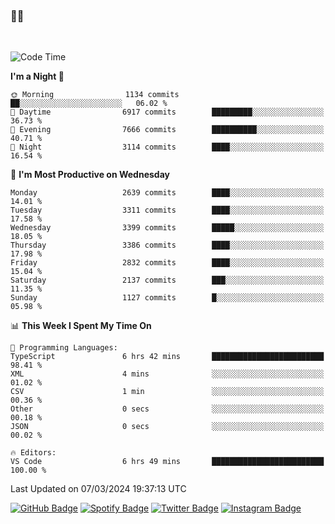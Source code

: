 ### 🤙🍺

<!-- <a href="https://github-readme-stats.vercel.app/api?username=hzak2xx&count_private=true&show_icons=true&theme=dracula">
  <img align="center" src="https://github-readme-stats.vercel.app/api?username=hzak2xx&count_private=true&show_icons=true&theme=dracula" />
</a>
</br> -->
</br>

<!--START_SECTION:waka-->
![Code Time](http://img.shields.io/badge/Code%20Time-3%2C131%20hrs%2055%20mins-blue)

**I'm a Night 🦉** 

```text
🌞 Morning                1134 commits        ██░░░░░░░░░░░░░░░░░░░░░░░   06.02 % 
🌆 Daytime                6917 commits        █████████░░░░░░░░░░░░░░░░   36.73 % 
🌃 Evening                7666 commits        ██████████░░░░░░░░░░░░░░░   40.71 % 
🌙 Night                  3114 commits        ████░░░░░░░░░░░░░░░░░░░░░   16.54 % 
```
📅 **I'm Most Productive on Wednesday** 

```text
Monday                   2639 commits        ████░░░░░░░░░░░░░░░░░░░░░   14.01 % 
Tuesday                  3311 commits        ████░░░░░░░░░░░░░░░░░░░░░   17.58 % 
Wednesday                3399 commits        █████░░░░░░░░░░░░░░░░░░░░   18.05 % 
Thursday                 3386 commits        ████░░░░░░░░░░░░░░░░░░░░░   17.98 % 
Friday                   2832 commits        ████░░░░░░░░░░░░░░░░░░░░░   15.04 % 
Saturday                 2137 commits        ███░░░░░░░░░░░░░░░░░░░░░░   11.35 % 
Sunday                   1127 commits        █░░░░░░░░░░░░░░░░░░░░░░░░   05.98 % 
```


📊 **This Week I Spent My Time On** 

```text
💬 Programming Languages: 
TypeScript               6 hrs 42 mins       █████████████████████████   98.41 % 
XML                      4 mins              ░░░░░░░░░░░░░░░░░░░░░░░░░   01.02 % 
CSV                      1 min               ░░░░░░░░░░░░░░░░░░░░░░░░░   00.36 % 
Other                    0 secs              ░░░░░░░░░░░░░░░░░░░░░░░░░   00.18 % 
JSON                     0 secs              ░░░░░░░░░░░░░░░░░░░░░░░░░   00.02 % 

🔥 Editors: 
VS Code                  6 hrs 49 mins       █████████████████████████   100.00 % 
```


 Last Updated on 07/03/2024 19:37:13 UTC
<!--END_SECTION:waka-->

[![GitHub Badge](https://img.shields.io/badge/GitHub-100000?style=for-the-badge&logo=github&logoColor=white)](https://github.com/hzak2xx)
[![Spotify Badge](https://img.shields.io/badge/Spotify-1ED760?&style=for-the-badge&logo=spotify&logoColor=white)](https://open.spotify.com/user/uf90s6sbbh75a1mt44clkhkvf)
[![Twitter Badge](https://img.shields.io/badge/Twitter-1DA1F2?style=for-the-badge&logo=twitter&logoColor=white)](https://twitter.com/hzak2xx)
[![Instagram Badge](https://img.shields.io/badge/Instagram-E4405F?style=for-the-badge&logo=instagram&logoColor=white)](https://www.instagram.com/hzak2xx/)
